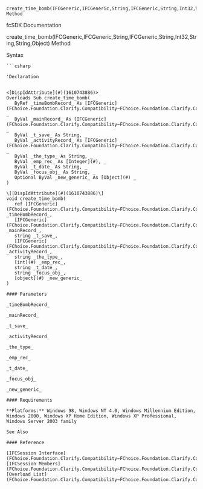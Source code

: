 ﻿     create_time_bomb(IFCGeneric,IFCGeneric,String,IFCGeneric,String,Int32,String,String,Object) Method                                                   

fcSDK Documentation

create_time_bomb(IFCGeneric,IFCGeneric,String,IFCGeneric,String,Int32,String,String,Object) Method

Syntax

```vbnet
```csharp

'Declaration
 

<[DispIdAttribute](#)(1610743886)>
Overloads Sub create_time_bomb( _
   ByRef _timeBombRecord_ As [IFCGeneric](FChoice.Foundation.Clarify.Compatibility~FChoice.Foundation.Clarify.Compatibility.IFCGeneric.md), _
   ByVal _mainRecord_ As [IFCGeneric](FChoice.Foundation.Clarify.Compatibility~FChoice.Foundation.Clarify.Compatibility.IFCGeneric.md), _
   ByVal _t_save_ As String, _
   ByVal _activityRecord_ As [IFCGeneric](FChoice.Foundation.Clarify.Compatibility~FChoice.Foundation.Clarify.Compatibility.IFCGeneric.md), _
   ByVal _the_type_ As String, _
   ByVal _emp_rec_ As [Integer](#), _
   ByVal _t_date_ As String, _
   ByVal _focus_obj_ As String, _
   Optional ByVal _new_generic_ As [Object](#) _
) 

\[[DispIdAttribute](#)(1610743886)\]
void create_time_bomb( 
   ref [IFCGeneric](FChoice.Foundation.Clarify.Compatibility~FChoice.Foundation.Clarify.Compatibility.IFCGeneric.md) _timeBombRecord_,
   [IFCGeneric](FChoice.Foundation.Clarify.Compatibility~FChoice.Foundation.Clarify.Compatibility.IFCGeneric.md) _mainRecord_,
   string _t_save_,
   [IFCGeneric](FChoice.Foundation.Clarify.Compatibility~FChoice.Foundation.Clarify.Compatibility.IFCGeneric.md) _activityRecord_,
   string _the_type_,
   [int](#) _emp_rec_,
   string _t_date_,
   string _focus_obj_,
   [object](#) _new_generic_
)

#### Parameters

_timeBombRecord_

_mainRecord_

_t_save_

_activityRecord_

_the_type_

_emp_rec_

_t_date_

_focus_obj_

_new_generic_

#### Requirements

**Platforms:** Windows 98, Windows NT 4.0, Windows Millennium Edition, Windows 2000, Windows XP Home Edition, Windows XP Professional, Windows Server 2003 family

See Also

#### Reference

[IFCSession Interface](FChoice.Foundation.Clarify.Compatibility~FChoice.Foundation.Clarify.Compatibility.IFCSession.md)  
[IFCSession Members](FChoice.Foundation.Clarify.Compatibility~FChoice.Foundation.Clarify.Compatibility.IFCSession_members.md)  
[Overload List](FChoice.Foundation.Clarify.Compatibility~FChoice.Foundation.Clarify.Compatibility.IFCSession~create_time_bomb.md)